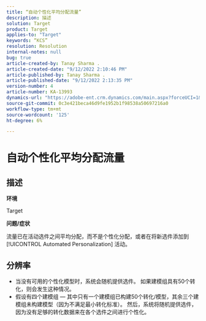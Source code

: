 ```yaml
---
title: “自动个性化平均分配流量”
description: 描述
solution: Target
product: Target
applies-to: "Target"
keywords: “KCS”
resolution: Resolution
internal-notes: null
bug: true
article-created-by: Tanay Sharma .
article-created-date: "9/12/2022 2:10:46 PM"
article-published-by: Tanay Sharma .
article-published-date: "9/12/2022 2:13:35 PM"
version-number: 4
article-number: KA-13993
dynamics-url: "https://adobe-ent.crm.dynamics.com/main.aspx?forceUCI=1&pagetype=entityrecord&etn=knowledgearticle&id=e6ab04b1-a432-ed11-9db1-002248086735"
source-git-commit: 0c3e421beca46d9fe1952b1f98538a50697216a0
workflow-type: tm+mt
source-wordcount: '125'
ht-degree: 6%

---
```


# 自动个性化平均分配流量

## 描述


<b>环境</b>

Target



<b>问题/症状</b>

流量已在活动选件之间平均分配，而不是个性化分配，或者在将新选件添加到 [!UICONTROL Automated Personalization] 活动。


## 分辨率


- 当没有可用的个性化模型时，系统会随机提供选件。 如果建模组具有50个转化，则会发生这种情况。
- 假设有四个建模组 — 其中只有一个建模组已构建50个转化/模型，其余三个建模组未构建模型（因为不满足最小转化标准）。 然后，系统将随机提供选件，因为没有足够的转化数据来在各个选件之间进行个性化。

